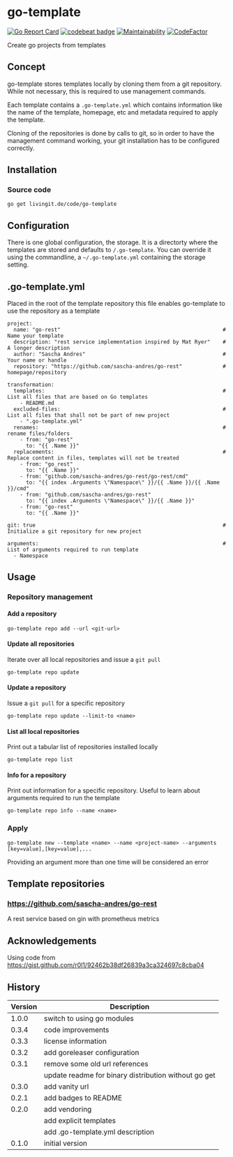 # go-template

[![Go Report Card](https://goreportcard.com/badge/github.com/sascha-andres/go-template)](https://goreportcard.com/report/github.com/sascha-andres/go-template) [![codebeat badge](https://codebeat.co/badges/530c668a-42cb-41f5-a8e5-5284f606aa5e)](https://codebeat.co/projects/github-com-sascha-andres-go-template-master) [![Maintainability](https://api.codeclimate.com/v1/badges/f3fd3deb5a43e8acf536/maintainability)](https://codeclimate.com/github/sascha-andres/go-template/maintainability) [![CodeFactor](https://www.codefactor.io/repository/github/sascha-andres/go-template/badge)](https://www.codefactor.io/repository/github/sascha-andres/go-template)

Create go projects from templates

## Concept

go-template stores templates locally by cloning them from a git repository. While not necessary, this is required to use management commands.

Each template contains a `.go-template.yml` which contains information like the name of the template, homepage, etc and metadata required to apply the template.

Cloning of the repositories is done by calls to git, so in order to have the management command working, your git installation has to be configured correctly.

## Installation

### Source code

    go get livingit.de/code/go-template

## Configuration

There is one global configuration, the storage. It is a directorty where the templates are stored and defaults to `/.go-template`. You can override it using the commandline, a `~/.go-template.yml` containing the storage setting.

## .go-template.yml

Placed in the root of the template repository this file enables go-template to use the repository as a template

    project:
      name: "go-rest"                                                    # Name your template
      description: "rest service implementation inspired by Mat Ryer"    # A longer description
      author: "Sascha Andres"                                            # Your name or handle
      repository: "https://github.com/sascha-andres/go-rest"             # homepage/repository
    
    transformation:
      templates:                                                         # List all files that are based on Go templates
        - README.md
      excluded-files:                                                    # List all files that shall not be part of new project
        - ".go-template.yml"
      renames:                                                           # rename files/folders
        - from: "go-rest"
          to: "{{ .Name }}"
      replacements:                                                      # Replace content in files, templates will not be treated
        - from: "go_rest"
          to: "{{ .Name }}"
        - from: "github.com/sascha-andres/go-rest/go-rest/cmd"
          to: "{{ index .Arguments \"Namespace\" }}/{{ .Name }}/{{ .Name }}/cmd"
        - from: "github.com/sascha-andres/go-rest"
          to: "{{ index .Arguments \"Namespace\" }}/{{ .Name }}"
        - from: "go-rest"
          to: "{{ .Name }}"
    
    git: true                                                            # Initialize a git repository for new project
    
    arguments:                                                           # List of arguments required to run template
      - Namespace

## Usage

### Repository management

#### Add a repository

    go-template repo add --url <git-url>

#### Update all repositories

Iterate over all local repositories and issue a `git pull`

    go-template repo update

#### Update a repository

Issue a `git pull` for a specific repository

    go-template repo update --limit-to <name>

#### List all local repositories

Print out a tabular list of repositories installed locally

    go-template repo list

#### Info for a repository

Print out information for a specific repository. Useful to learn about arguments required to run the template

    go-template repo info --name <name>

### Apply

    go-template new --template <name> --name <project-name> --arguments [key=value],[key=value],...

Providing an argument more than one time will be considered an error

## Template repositories

### https://github.com/sascha-andres/go-rest

A rest service based on gin with prometheus metrics

## Acknowledgements

Using code from https://gist.github.com/r0l1/92462b38df26839a3ca324697c8cba04

## History

|Version|Description|
|---|---|
|1.0.0|switch to using go modules|
|0.3.4|code improvements|
|0.3.3|license information|
|0.3.2|add goreleaser configuration|
|0.3.1|remove some old url references|
| |update readme for binary distribution without go get|
|0.3.0|add vanity url|
|0.2.1|add badges to README|
|0.2.0|add vendoring|
| |add explicit templates|
| |add .go-template.yml description|
|0.1.0|initial version|
